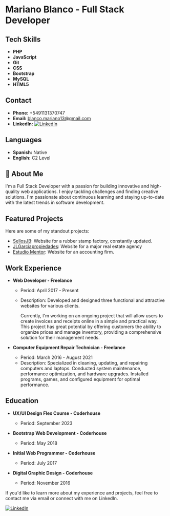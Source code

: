 # Mariano Blanco - Full Stack Developer

## Tech Skills
- **PHP**
- **JavaScript**
- **Git**
- **CSS**
- **Bootstrap**
- **MySQL**
- **HTML5**

## Contact
- **Phone:** +5491131370747
- **Email:** [blanco.mariano13@gmail.com](mailto:blanco.mariano13@gmail.com)
- **LinkedIn:** [![LinkedIn](https://img.shields.io/badge/LinkedIn-Connect-blue)](https://www.linkedin.com/in/blancomariano/)

## Languages
- **Spanish:** Native
- **English:** C2 Level

## 🚀 About Me
I'm a Full Stack Developer with a passion for building innovative and high-quality web applications. I enjoy tackling challenges and finding creative solutions. I'm passionate about continuous learning and staying up-to-date with the latest trends in software development.

## Featured Projects

Here are some of my standout projects:

- [SellosJB](https://www.sellosjb.com.ar/): Website for a rubber stamp factory, constantly updated.
- [JLGarciapropiedades](https://www.jlgarciapropiedades.com.ar/): Website for a major real estate agency
- [Estudio Mentor](http://www.estudiomentor.com.ar/): Website for an accounting firm.

## Work Experience

- **Web Developer - Freelance**
  - Period: April 2017 - Present
  - Description: Developed and designed three functional and attractive websites for various clients. 

    Currently, I'm working on an ongoing project that will allow users to create invoices and receipts online in a simple and practical way. This project has great potential by offering customers the ability to organize prices and manage inventory, providing a comprehensive solution for their management needs.

- **Computer Equipment Repair Technician - Freelance**
  - Period: March 2016 - August 2021
  - Description: Specialized in cleaning, updating, and repairing computers and laptops. Conducted system maintenance, performance optimization, and hardware upgrades. Installed programs, games, and configured equipment for optimal performance.

## Education

- **UX/UI Design Flex Course - Coderhouse**
  - Period: September 2023

- **Bootstrap Web Development - Coderhouse**
  - Period: May 2018

- **Initial Web Programmer - Coderhouse**
  - Period: July 2017

- **Digital Graphic Design - Coderhouse**
  - Period: November 2016

If you'd like to learn more about my experience and projects, feel free to contact me via email or connect with me on LinkedIn.

[![LinkedIn](https://img.shields.io/badge/LinkedIn-Connect-blue)](https://www.linkedin.com/in/blancomariano/)